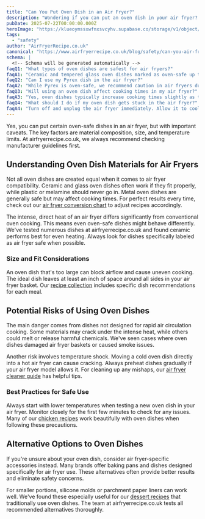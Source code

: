 ```yaml
---
title: "Can You Put Oven Dish in an Air Fryer?"
description: "Wondering if you can put an oven dish in your air fryer? Learn about safety, risks, and alternatives for using oven dishes in air fryers."
pubDate: 2025-07-22T00:00:00.000Z
heroImage: "https://klueoymssxwfnxsvcyhv.supabase.co/storage/v1/object/public/Shmucket/can-you-put-oven-dish-in-an-air-fryer.png"
tags:
  - "safety"
author: "AirFryerRecipe.co.uk"
canonical: "https://www.airfryerrecipe.co.uk/blog/safety/can-you-air-fry-it/can-you-put-oven-dish-in-an-air-fryer"
schema: |
  <!-- Schema will be generated automatically -->
faqQ1: "What types of oven dishes are safest for air fryers?"
faqA1: "Ceramic and tempered glass oven dishes marked as oven-safe up to high temperatures are generally the safest options. Avoid plastic, thin glass, or dishes with plastic components that could melt in the air fryer's intense heat."
faqQ2: "Can I use my Pyrex dish in the air fryer?"
faqA2: "While Pyrex is oven-safe, we recommend caution in air fryers due to potential temperature shock. If using Pyrex, preheat it gradually and avoid sudden temperature changes to prevent cracking or shattering."
faqQ3: "Will using an oven dish affect cooking times in my air fryer?"
faqA3: "Yes, oven dishes typically increase cooking times slightly as they absorb and distribute heat differently than the air fryer basket. Start checking for doneness a few minutes earlier than usual when using dishes."
faqQ4: "What should I do if my oven dish gets stuck in the air fryer?"
faqA4: "Turn off and unplug the air fryer immediately. Allow it to cool completely before attempting removal. If the dish is wedged, avoid forcing it - consult your air fryer's manual or contact the manufacturer for guidance."
---
```

<p>Yes, you can put certain oven-safe dishes in an air fryer, but with important caveats. The key factors are material composition, size, and temperature limits. At airfryerrecipe.co.uk, we always recommend checking manufacturer guidelines first.</p>

<h2>Understanding Oven Dish Materials for Air Fryers</h2>
<p>Not all oven dishes are created equal when it comes to air fryer compatibility. Ceramic and glass oven dishes often work if they fit properly, while plastic or melamine should never go in. Metal oven dishes are generally safe but may affect cooking times. For perfect results every time, check out our <a href=https://www.airfryerrecipe.co.uk/air-fryer-conversion-chart>air fryer conversion chart</a> to adjust recipes accordingly.</p>

<p>The intense, direct heat of an air fryer differs significantly from conventional oven cooking. This means even oven-safe dishes might behave differently. We've tested numerous dishes at airfryerrecipe.co.uk and found ceramic performs best for even heating. Always look for dishes specifically labeled as air fryer safe when possible.</p>

<h3>Size and Fit Considerations</h3>
<p>An oven dish that's too large can block airflow and cause uneven cooking. The ideal dish leaves at least an inch of space around all sides in your air fryer basket. Our <a href=https://www.airfryerrecipe.co.uk/recipes>recipe collection</a> includes specific dish recommendations for each meal.</p>

<h2>Potential Risks of Using Oven Dishes</h2>
<p>The main danger comes from dishes not designed for rapid air circulation cooking. Some materials may crack under the intense heat, while others could melt or release harmful chemicals. We've seen cases where oven dishes damaged air fryer baskets or caused smoke issues.</p>

<p>Another risk involves temperature shock. Moving a cold oven dish directly into a hot air fryer can cause cracking. Always preheat dishes gradually if your air fryer model allows it. For cleaning up any mishaps, our <a href=https://www.airfryerrecipe.co.uk/air-fryer-cleaner>air fryer cleaner guide</a> has helpful tips.</p>

<h3>Best Practices for Safe Use</h3>
<p>Always start with lower temperatures when testing a new oven dish in your air fryer. Monitor closely for the first few minutes to check for any issues. Many of our <a href=https://www.airfryerrecipe.co.uk/recipe-category/chicken>chicken recipes</a> work beautifully with oven dishes when following these precautions.</p>

<h2>Alternative Options to Oven Dishes</h2>
<p>If you're unsure about your oven dish, consider air fryer-specific accessories instead. Many brands offer baking pans and dishes designed specifically for air fryer use. These alternatives often provide better results and eliminate safety concerns.</p>

<p>For smaller portions, silicone molds or parchment paper liners can work well. We've found these especially useful for our <a href=https://www.airfryerrecipe.co.uk/recipe-category/dessert>dessert recipes</a> that traditionally use oven dishes. The team at airfryerrecipe.co.uk tests all recommended alternatives thoroughly.</p>

